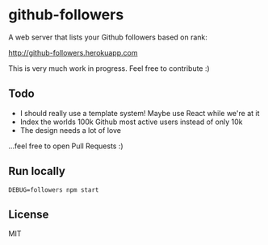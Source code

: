 # github-followers

A web server that lists your Github followers based on rank:

http://github-followers.herokuapp.com

This is very much work in progress. Feel free to contribute :)

## Todo

- I should really use a template system! Maybe use React while we're at it
- Index the worlds 100k Github most active users instead of only 10k
- The design needs a lot of love

...feel free to open Pull Requests :)

## Run locally

```
DEBUG=followers npm start
```

## License

MIT
